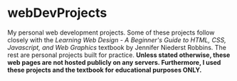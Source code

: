 # webDevProjects
My personal web development projects. Some of these projects follow closely with the *Learning Web Design - A Beginner's Guide to HTML, CSS, Javascript, and Web Graphics* textbook by Jennifer Niederst Robbins. The rest are personal projects built for practice. **Unless stated otherwise, these web pages are not hosted publicly on any servers. Furthermore, I used these projects and the textbook for educational purposes ONLY.**
